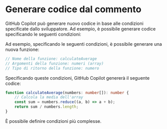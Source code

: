 # Generare codice dal commento

GitHub Copilot può generare nuovo codice in base alle condizioni specificate dallo sviluppatore. Ad esempio, è possibile generare codice specificando le seguenti condizioni:

Ad esempio, specificando le seguenti condizioni, è possibile generare una nuova funzione:

```ts
// Nome della funzione: calculateAverage
// Argomenti della funzione: numeri (array)
// Tipo di ritorno della funzione: numero
```

Specificando queste condizioni, GitHub Copilot genererà il seguente codice:

```ts
function calculateAverage(numbers: number[]): number {
    // Calcola la media dell'array
    const sum = numbers.reduce((a, b) => a + b);
    return sum / numbers.length;
}
```

È possibile definire condizioni più complesse.
